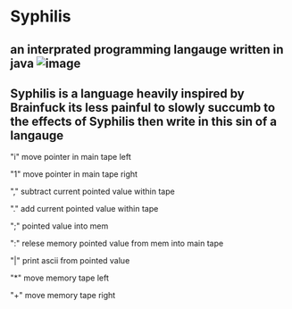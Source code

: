 # Syphilis
an interprated programming langauge written in java 
![image](https://github.com/ExpiredSoup/Syphilis/assets/151405907/e2f3d805-36e9-4e9e-b65b-00b85586550a)
---
Syphilis is a language heavily inspired by Brainfuck
its less painful to slowly succumb to the effects of Syphilis then write in this sin of a langauge 
---

"i" move pointer in main tape left

"1" move pointer in main tape right

"," subtract current pointed value within tape

"." add current pointed value within tape

";" pointed value into mem

":" relese memory pointed value from mem into main tape

"|" print ascii from pointed value 

"*" move memory tape left

"+" move memory tape right

